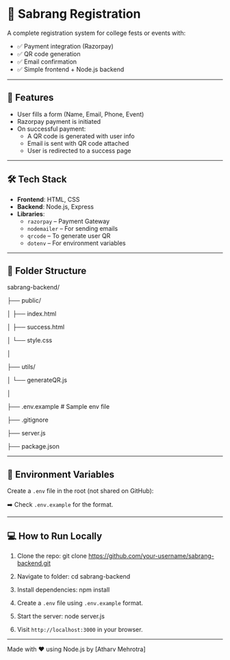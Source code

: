 # 🎉 Sabrang Registration 

A complete registration system for college fests or events with:

- ✅ Payment integration (Razorpay)
- ✅ QR code generation
- ✅ Email confirmation
- ✅ Simple frontend + Node.js backend

---

## 🚀 Features

- User fills a form (Name, Email, Phone, Event)
- Razorpay payment is initiated
- On successful payment:
  - A QR code is generated with user info
  - Email is sent with QR code attached
  - User is redirected to a success page

---

## 🛠 Tech Stack

- **Frontend**: HTML, CSS
- **Backend**: Node.js, Express
- **Libraries**:
  - `razorpay` – Payment Gateway
  - `nodemailer` – For sending emails
  - `qrcode` – To generate user QR
  - `dotenv` – For environment variables

---

## 📁 Folder Structure

sabrang-backend/

├── public/

│ ├── index.html

│ ├── success.html

│ └── style.css

│

├── utils/

│ └── generateQR.js

│

├── .env.example # Sample env file

├── .gitignore

├── server.js

├── package.json


---

## 🔐 Environment Variables

Create a `.env` file in the root (not shared on GitHub):

➡️ Check `.env.example` for the format.

---

## 💻 How to Run Locally

1. Clone the repo: git clone https://github.com/your-username/sabrang-backend.git

2. Navigate to folder: cd sabrang-backend

3. Install dependencies: npm install

4. Create a `.env` file using `.env.example` format.

5. Start the server:
node server.js

6. Visit `http://localhost:3000` in your browser.

---

Made with ❤️ using Node.js by [Atharv Mehrotra]
